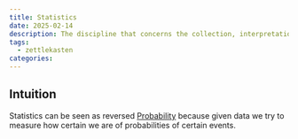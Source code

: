 ```yaml
---
title: Statistics
date: 2025-02-14
description: The discipline that concerns the collection, interpretation and presentation of data.
tags:
  - zettlekasten
categories:
---
```


## Intuition

Statistics can be seen as reversed [Probability](Probability.md) because given
data we try to measure how certain we are of probabilities of certain events.